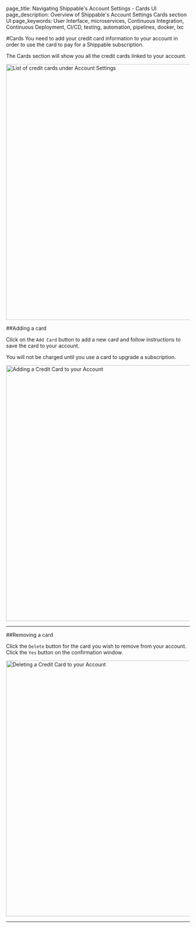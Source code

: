 page_title: Navigating Shippable's Account Settings - Cards UI
page_description: Overview of Shippable's Account Settings Cards section UI
page_keywords: User Interface, microservices, Continuous Integration, Continuous Deployment, CI/CD, testing, automation, pipelines, docker, lxc

#Cards
You need to add your credit card information to your account in order to use the card to pay for a Shippable subscription.

The Cards section will show you all the credit cards linked to your account.

<img src="../images/account_settings_cards.png" alt="List of credit cards under Account Settings" style="width:700px;"/>

##Adding a card

Click on the `Add Card` button to add a new card and follow instructions to save the card to your account.

You will not be charged until you use a card to upgrade a subscription.

<img src="../images/account_settings_add_card.png" alt="Adding a Credit Card to your Account" style="width:700px;"/>

---

##Removing a card

Click the `Delete` button for the card you wish to remove from your account. Click the `Yes` button on the confirmation window.

<img src="../images/account_settings_delete_card.png" alt="Deleting a Credit Card to your Account" style="width:700px;"/>


---
